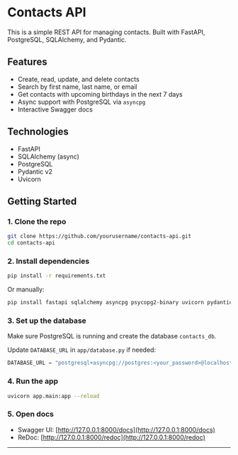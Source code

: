 # Contacts API

This is a simple REST API for managing contacts. Built with FastAPI, PostgreSQL, SQLAlchemy, and Pydantic.

## Features

- Create, read, update, and delete contacts
- Search by first name, last name, or email
- Get contacts with upcoming birthdays in the next 7 days
- Async support with PostgreSQL via `asyncpg`
- Interactive Swagger docs

## Technologies

- FastAPI
- SQLAlchemy (async)
- PostgreSQL
- Pydantic v2
- Uvicorn

## Getting Started

### 1. Clone the repo

```bash
git clone https://github.com/yourusername/contacts-api.git
cd contacts-api
```

### 2. Install dependencies

```bash
pip install -r requirements.txt
```

Or manually:

```bash
pip install fastapi sqlalchemy asyncpg psycopg2-binary uvicorn pydantic[email]
```

### 3. Set up the database

Make sure PostgreSQL is running and create the database `contacts_db`.

Update `DATABASE_URL` in `app/database.py` if needed:

```python
DATABASE_URL = "postgresql+asyncpg://postgres:<your_password>@localhost:5432/contacts_db"
```

### 4. Run the app

```bash
uvicorn app.main:app --reload
```

### 5. Open docs

- Swagger UI: [http://127.0.0.1:8000/docs](http://127.0.0.1:8000/docs)
- ReDoc: [http://127.0.0.1:8000/redoc](http://127.0.0.1:8000/redoc)

---

